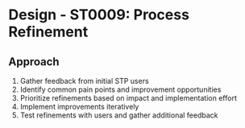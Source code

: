 # Design - ST0009: Process Refinement

## Approach

1. Gather feedback from initial STP users
2. Identify common pain points and improvement opportunities
3. Prioritize refinements based on impact and implementation effort
4. Implement improvements iteratively
5. Test refinements with users and gather additional feedback

